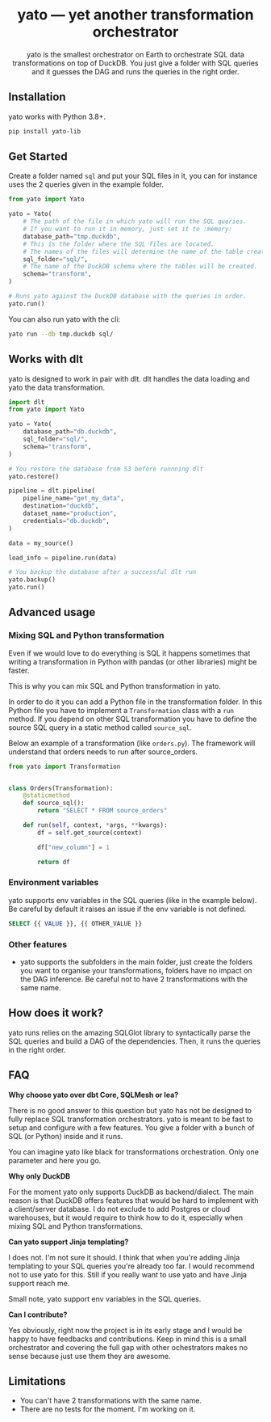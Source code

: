 <h1 align="center">
    <strong>yato — yet another transformation orchestrator</strong>
</h1>
<p align="center">
yato is the smallest orchestrator on Earth to orchestrate SQL data transformations on top of DuckDB. You just give a folder with SQL queries and it guesses the DAG and runs the queries in the right order.
</p>

## Installation

yato works with Python 3.8+.

```bash
pip install yato-lib
```

## Get Started

Create a folder named `sql` and put your SQL files in it, you can for instance uses the 2 queries given in the example folder.

```python
from yato import Yato

yato = Yato(
    # The path of the file in which yato will run the SQL queries.
    # If you want to run it in memory, just set it to :memory:
    database_path="tmp.duckdb",
    # This is the folder where the SQL files are located.
    # The names of the files will determine the name of the table created.
    sql_folder="sql/",
    # The name of the DuckDB schema where the tables will be created.
    schema="transform",
)

# Runs yato against the DuckDB database with the queries in order.
yato.run()
```

You can also run yato with the cli:

```bash
yato run --db tmp.duckdb sql/
```

## Works with dlt

yato is designed to work in pair with dlt. dlt handles the data loading and yato the data transformation.

```python
import dlt
from yato import Yato

yato = Yato(
    database_path="db.duckdb",
    sql_folder="sql/",
    schema="transform",
)

# You restore the database from S3 before runnning dlt
yato.restore()

pipeline = dlt.pipeline(
    pipeline_name="get_my_data",
    destination="duckdb",
    dataset_name="production",
    credentials="db.duckdb",
)

data = my_source()

load_info = pipeline.run(data)

# You backup the database after a successful dlt run
yato.backup()
yato.run()
```

## Advanced usage

### Mixing SQL and Python transformation
Even if we would love to do everything is SQL it happens sometimes that writing a transformation in Python with pandas (or other libraries) might be faster.

This is why you can mix SQL and Python transformation in yato.

In order to do it you can add a Python file in the transformation folder. In this Python file you have to implement a `Transformation` class with a `run` method. If you depend on other SQL transformation you have to define the source SQL query in a static method called `source_sql`.

Below an example of a transformation (like `orders.py`). The framework will understand that orders needs to run after source_orders.
```python
from yato import Transformation


class Orders(Transformation):
    @staticmethod
    def source_sql():
        return "SELECT * FROM source_orders"

    def run(self, context, *args, **kwargs):
        df = self.get_source(context)

        df["new_column"] = 1

        return df
```

### Environment variables
yato supports env variables in the SQL queries (like in the example below). Be careful by default it raises an issue if the env variable is not defined.

```sql
SELECT {{ VALUE }}, {{ OTHER_VALUE }}
```

### Other features
* yato supports the subfolders in the main folder, just create the folders you want to organise your transformations, folders have no impact on the DAG inference. Be careful not to have 2 transformations with the same name.


## How does it work?

yato runs relies on the amazing SQLGlot library to syntactically parse the SQL queries and build a DAG of the dependencies. Then, it runs the queries in the right order.

## FAQ

**Why choose yato over dbt Core, SQLMesh or lea?**

There is no good answer to this question but yato has not be designed to fully replace SQL transformation orchestrators. yato is meant to be fast to setup and configure with a few features. You give a folder with a bunch of SQL (or Python) inside and it runs. 

You can imagine yato like black for transformations orchestration. Only one parameter and here you go.

**Why only DuckDB**

For the moment yato only supports DuckDB as backend/dialect. The main reason is that DuckDB offers features that would be hard to implement with a client/server database. I do not exclude to add Postgres or cloud warehouses, but it would require to think how to do it, especially when mixing SQL and Python transformations.

**Can yato support Jinja templating?**

I does not. I'm not sure it should. I think that when you're adding Jinja templating to your SQL queries you're already too far. I would recommend not to use yato for this. Still if you really want to use yato and have Jinja support reach me. 

Small note, yato support env variables in the SQL queries.

**Can I contribute?**

Yes obviously, right now the project is in its early stage and I would be happy to have feedbacks and contributions. Keep in mind this is a small orchestrator and covering the full gap with other ochestrators makes no sense because just use them they are awesome.



## Limitations
* You can't have 2 transformations with the same name.
* There are no tests for the moment. I'm working on it.